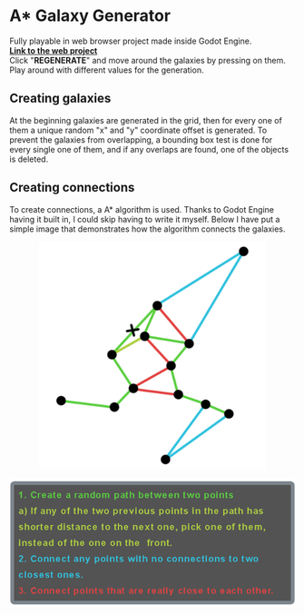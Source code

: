 # A* Galaxy Generator
Fully playable in web browser project made inside Godot Engine. <br>
**[Link to the web project](https://pick65.github.io/AStar-Galaxy-Generator/)** <br>
Click "**REGENERATE**" and move around the galaxies by pressing on them. <br>
Play around with different values for the generation.

## Creating galaxies

At the beginning galaxies are generated in the grid, then for every one of them
a unique random "x" and "y" coordinate offset is generated. To prevent the galaxies
from overlapping, a bounding box test is done for every single one of them,
and if any overlaps are found, one of the objects is deleted.

## Creating connections

To create connections, a A* algorithm is used. Thanks to Godot Engine having it built in,
I could skip having to write it myself. Below I have put a simple image that demonstrates
how the algorithm connects the galaxies. 
<p align="center">
  <img src="ConnectionAlgorithm.png" width="400" alt="Connection Algorith Image">
</p>
<p align="center">
  <img src="ConnectionAlgorithmExplanation.png" width="600" alt="Connection Algorith Explanation Image">
</p>

